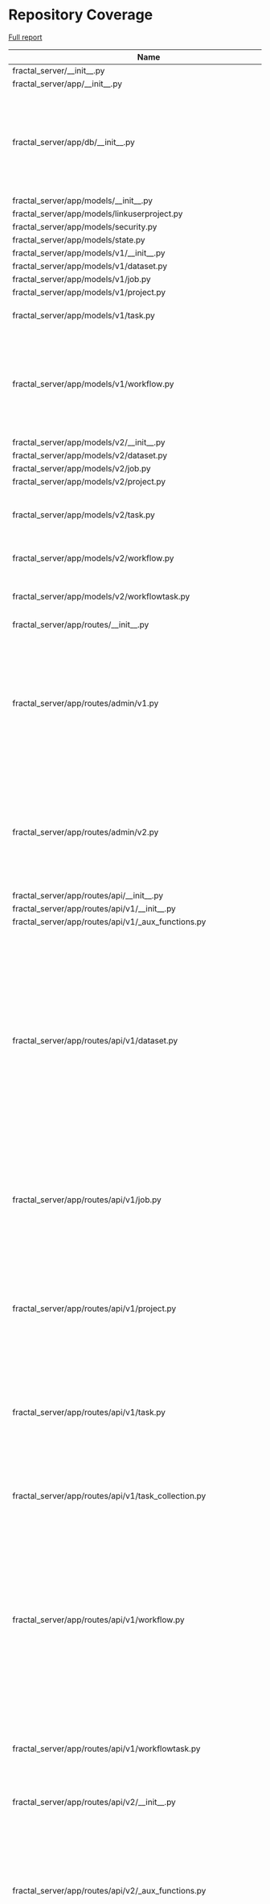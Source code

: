 # Repository Coverage

[Full report](https://htmlpreview.github.io/?https://github.com/fractal-analytics-platform/fractal-server/blob/python-coverage-comment-action-data/htmlcov/index.html)

| Name                                                                      |    Stmts |     Miss |   Branch |   BrPart |   Cover |   Missing |
|-------------------------------------------------------------------------- | -------: | -------: | -------: | -------: | ------: | --------: |
| fractal\_server/\_\_init\_\_.py                                           |        1 |        0 |        0 |        0 |    100% |           |
| fractal\_server/app/\_\_init\_\_.py                                       |        0 |        0 |        0 |        0 |    100% |           |
| fractal\_server/app/db/\_\_init\_\_.py                                    |       75 |        0 |       24 |        7 |     93% |36->35, 44->43, 52->51, 79->78, 108->107, 115->114, 128->127 |
| fractal\_server/app/models/\_\_init\_\_.py                                |        5 |        0 |        0 |        0 |    100% |           |
| fractal\_server/app/models/linkuserproject.py                             |        8 |        0 |        0 |        0 |    100% |           |
| fractal\_server/app/models/security.py                                    |       39 |        0 |        0 |        0 |    100% |           |
| fractal\_server/app/models/state.py                                       |       14 |        0 |        0 |        0 |    100% |           |
| fractal\_server/app/models/v1/\_\_init\_\_.py                             |        7 |        0 |        0 |        0 |    100% |           |
| fractal\_server/app/models/v1/dataset.py                                  |       29 |        0 |        2 |        1 |     97% |    70->69 |
| fractal\_server/app/models/v1/job.py                                      |       33 |        0 |        0 |        0 |    100% |           |
| fractal\_server/app/models/v1/project.py                                  |       15 |        0 |        0 |        0 |    100% |           |
| fractal\_server/app/models/v1/task.py                                     |       50 |        0 |       12 |        3 |     95% |57->56, 64->63, 68->67 |
| fractal\_server/app/models/v1/workflow.py                                 |       55 |        3 |       14 |        6 |     87% |62->61, 80, 87->86, 91->90, 128->127, 129, 132->131, 133 |
| fractal\_server/app/models/v2/\_\_init\_\_.py                             |        8 |        0 |        0 |        0 |    100% |           |
| fractal\_server/app/models/v2/dataset.py                                  |       27 |        0 |        2 |        1 |     97% |    54->53 |
| fractal\_server/app/models/v2/job.py                                      |       31 |        0 |        0 |        0 |    100% |           |
| fractal\_server/app/models/v2/project.py                                  |       16 |        0 |        0 |        0 |    100% |           |
| fractal\_server/app/models/v2/task.py                                     |       57 |        7 |       16 |        3 |     86% |46->45, 62-68, 71->70, 85, 87-93 |
| fractal\_server/app/models/v2/workflow.py                                 |       23 |        2 |        4 |        2 |     85% |38->37, 39, 42->41, 43 |
| fractal\_server/app/models/v2/workflowtask.py                             |       49 |        7 |       12 |        4 |     79% |53->52, 66, 73->72, 79-90 |
| fractal\_server/app/routes/\_\_init\_\_.py                                |        0 |        0 |        0 |        0 |    100% |           |
| fractal\_server/app/routes/admin/v1.py                                    |      181 |        0 |       94 |        8 |     97% |61->60, 99->98, 148->147, 201->200, 282->281, 311->307, 345->344, 374->370 |
| fractal\_server/app/routes/admin/v2.py                                    |      123 |        0 |       56 |        6 |     97% |56->55, 132->131, 161->157, 195->194, 224->220, 256->252 |
| fractal\_server/app/routes/api/\_\_init\_\_.py                            |        8 |        0 |        2 |        1 |     90% |    14->13 |
| fractal\_server/app/routes/api/v1/\_\_init\_\_.py                         |       16 |        0 |        0 |        0 |    100% |           |
| fractal\_server/app/routes/api/v1/\_aux\_functions.py                     |      111 |        0 |       46 |        0 |    100% |           |
| fractal\_server/app/routes/api/v1/dataset.py                              |      216 |        0 |       72 |       12 |     96% |46->41, 71->67, 102->98, 126->122, 164->160, 236->231, 265->261, 291->287, 332->328, 366->362, 434->430, 531->530 |
| fractal\_server/app/routes/api/v1/job.py                                  |       80 |        0 |       24 |        6 |     94% |31->30, 55->51, 77->73, 111->107, 145->141, 173->169 |
| fractal\_server/app/routes/api/v1/project.py                              |      188 |        7 |       55 |        7 |     94% |54->53, 73->72, 94-99, 108->107, 124->123, 150->149, 248->243, 451 |
| fractal\_server/app/routes/api/v1/task.py                                 |       93 |        1 |       36 |        6 |     95% |31->30, 51->50, 69->68, 102, 116->113, 169->168 |
| fractal\_server/app/routes/api/v1/task\_collection.py                     |      113 |        5 |       20 |        4 |     93% |61->44, 94, 134-135, 201->200, 224-225 |
| fractal\_server/app/routes/api/v1/workflow.py                             |      130 |        0 |       44 |        9 |     95% |52->48, 78->73, 108->104, 129->125, 181->177, 233->229, 266->261, 295->293, 339->338 |
| fractal\_server/app/routes/api/v1/workflowtask.py                         |       64 |        1 |       24 |        6 |     92% |43->38, 83->79, 104->100, 133->136, 144, 160->156 |
| fractal\_server/app/routes/api/v2/\_\_init\_\_.py                         |       20 |        0 |        0 |        0 |    100% |           |
| fractal\_server/app/routes/api/v2/\_aux\_functions.py                     |      135 |       10 |       60 |       12 |     88% |105, 270, 315, 319, 355, 416, 426, 437, 451-452, 453->456, 465->469, 470->474 |
| fractal\_server/app/routes/api/v2/apply.py                                |       72 |       13 |       23 |        9 |     71% |43->38, 63, 76, 91-92, 105-114, 130, 139-140, 149, 184->exit, 192 |
| fractal\_server/app/routes/api/v2/dataset.py                              |      131 |       19 |       42 |        9 |     79% |38->33, 63->59, 94->90, 118->114, 150->146, 200->199, 226->222, 254-258, 280-307 |
| fractal\_server/app/routes/api/v2/images.py                               |       89 |        3 |       42 |        8 |     92% |46->42, 82->77, 106, 128->exit, 133, 183->179, 196->exit, 200 |
| fractal\_server/app/routes/api/v2/job.py                                  |       79 |       31 |       24 |        8 |     54% |31->30, 39-51, 58->54, 67-73, 80->76, 101-105, 114->110, 123-137, 148->144, 166-167, 176->172, 187-200 |
| fractal\_server/app/routes/api/v2/project.py                              |      109 |        6 |       26 |        5 |     92% |33->32, 52->51, 73-78, 87->86, 103->102, 129->128 |
| fractal\_server/app/routes/api/v2/task.py                                 |       99 |        0 |       44 |        5 |     97% |31->30, 55->54, 73->72, 111->108, 193->192 |
| fractal\_server/app/routes/api/v2/task\_collection.py                     |      113 |        5 |       20 |        4 |     93% |61->44, 94, 134-135, 202->201, 225-226 |
| fractal\_server/app/routes/api/v2/workflow.py                             |      148 |       48 |       56 |        8 |     60% |42->38, 68->63, 96->92, 120->116, 175->171, 230->226, 239-268, 276->271, 290-381, 385->384 |
| fractal\_server/app/routes/api/v2/workflowtask.py                         |       97 |       16 |       54 |        8 |     77% |31->26, 59, 117->113, 138->134, 186-201, 209->212, 219-227, 243->239 |
| fractal\_server/app/routes/auth.py                                        |       64 |       12 |       16 |        4 |     75% |68->67, 78-79, 90->89, 98->97, 126-149 |
| fractal\_server/app/routes/aux/\_\_init\_\_.py                            |        0 |        0 |        0 |        0 |    100% |           |
| fractal\_server/app/routes/aux/\_job.py                                   |       17 |        0 |        6 |        0 |    100% |           |
| fractal\_server/app/routes/aux/\_runner.py                                |        9 |        0 |        2 |        0 |    100% |           |
| fractal\_server/app/runner/async\_wrap.py                                 |       12 |        0 |        4 |        2 |     88% |21->20, 22->24 |
| fractal\_server/app/runner/exceptions.py                                  |       50 |        6 |       16 |        7 |     80% |97-99, 110, 115, 120, 123->126, 127 |
| fractal\_server/app/runner/executors/local/\_\_init\_\_.py                |        2 |        0 |        0 |        0 |    100% |           |
| fractal\_server/app/runner/executors/local/executor.py                    |       27 |        0 |        8 |        0 |    100% |           |
| fractal\_server/app/runner/executors/slurm/\_\_init\_\_.py                |        2 |        0 |        0 |        0 |    100% |           |
| fractal\_server/app/runner/executors/slurm/\_batching.py                  |       69 |        2 |       28 |        1 |     97% |   152-156 |
| fractal\_server/app/runner/executors/slurm/\_check\_jobs\_status.py       |       24 |        1 |       10 |        2 |     91% |25->31, 62 |
| fractal\_server/app/runner/executors/slurm/\_executor\_wait\_thread.py    |       47 |        3 |       16 |        1 |     94% |93->exit, 124-127 |
| fractal\_server/app/runner/executors/slurm/\_slurm\_config.py             |      155 |        9 |       54 |        6 |     93% |163-164, 181->185, 309, 327, 333, 348-355, 435-436 |
| fractal\_server/app/runner/executors/slurm/\_subprocess\_run\_as\_user.py |       45 |        1 |       16 |        1 |     97% |        88 |
| fractal\_server/app/runner/executors/slurm/executor.py                    |      404 |       26 |      137 |        9 |     93% |162, 174, 491, 589, 596, 818, 836-840, 862-872, 887, 954, 1033-1040, 1101->1100, 1166-1172 |
| fractal\_server/app/runner/filenames.py                                   |        6 |        0 |        0 |        0 |    100% |           |
| fractal\_server/app/runner/set\_start\_and\_last\_task\_index.py          |       15 |        0 |       12 |        0 |    100% |           |
| fractal\_server/app/runner/task\_files.py                                 |       37 |        1 |        6 |        2 |     93% |76, 88->87 |
| fractal\_server/app/runner/v1/\_\_init\_\_.py                             |      158 |        2 |       29 |        2 |     98% |   98, 170 |
| fractal\_server/app/runner/v1/\_common.py                                 |      166 |        8 |       48 |        4 |     94% |96-97, 100->exit, 107, 296, 298, 430-432 |
| fractal\_server/app/runner/v1/\_local/\_\_init\_\_.py                     |       23 |        1 |        4 |        1 |     93% |       160 |
| fractal\_server/app/runner/v1/\_local/\_local\_config.py                  |       34 |        0 |        8 |        0 |    100% |           |
| fractal\_server/app/runner/v1/\_local/\_submit\_setup.py                  |        8 |        0 |        0 |        0 |    100% |           |
| fractal\_server/app/runner/v1/\_slurm/\_\_init\_\_.py                     |       88 |        9 |       36 |       13 |     82% |76, 81, 213->217, 237, 239->248, 244->248, 248->253, 253->259, 263->278, 266-273, 281, 283->289, 298-299 |
| fractal\_server/app/runner/v1/\_slurm/\_submit\_setup.py                  |       10 |        0 |        0 |        0 |    100% |           |
| fractal\_server/app/runner/v1/\_slurm/get\_slurm\_config.py               |       64 |        7 |       30 |        4 |     84% |66->70, 93-98, 130, 137-141 |
| fractal\_server/app/runner/v1/common.py                                   |       34 |        1 |       10 |        1 |     95% |        28 |
| fractal\_server/app/runner/v1/handle\_failed\_job.py                      |       49 |        0 |       12 |        0 |    100% |           |
| fractal\_server/app/runner/v2/\_\_init\_\_.py                             |      165 |       56 |       41 |        9 |     60% |82-85, 87->exit, 91, 96-109, 123, 133-144, 256->258, 259->261, 276-334 |
| fractal\_server/app/runner/v2/\_local/\_\_init\_\_.py                     |       21 |        1 |        4 |        1 |     92% |       148 |
| fractal\_server/app/runner/v2/\_local/\_local\_config.py                  |       40 |       10 |       12 |        4 |     69% |54, 93, 99, 101->104, 107-117 |
| fractal\_server/app/runner/v2/\_local/\_submit\_setup.py                  |        9 |        0 |        0 |        0 |    100% |           |
| fractal\_server/app/runner/v2/\_slurm/\_\_init\_\_.py                     |       10 |        2 |        0 |        0 |     80% |   66, 131 |
| fractal\_server/app/runner/v2/components.py                               |        3 |        0 |        0 |        0 |    100% |           |
| fractal\_server/app/runner/v2/deduplicate\_list.py                        |       13 |        0 |        4 |        0 |    100% |           |
| fractal\_server/app/runner/v2/handle\_failed\_job.py                      |       54 |       14 |       12 |        2 |     73% |72-73, 77-93, 96->106, 130-131, 155-156 |
| fractal\_server/app/runner/v2/merge\_outputs.py                           |       23 |        1 |        8 |        2 |     90% |24, 32->35 |
| fractal\_server/app/runner/v2/runner.py                                   |      113 |       14 |       48 |       12 |     83% |69, 112-115, 136, 145, 166, 178->183, 197-203, 207->213, 214, 220, 225-226 |
| fractal\_server/app/runner/v2/runner\_functions.py                        |       97 |       17 |       22 |        3 |     82% |63-65, 74, 129-130, 239, 300-339 |
| fractal\_server/app/runner/v2/runner\_functions\_low\_level.py            |       59 |        7 |       22 |        5 |     85% |31-35, 44-45, 47->exit, 54, 99, 133 |
| fractal\_server/app/runner/v2/task\_interface.py                          |       29 |        5 |        4 |        1 |     76% |     22-28 |
| fractal\_server/app/runner/v2/v1\_compat.py                               |       10 |        6 |        0 |        0 |     40% |      8-21 |
| fractal\_server/app/schemas/\_\_init\_\_.py                               |        4 |        0 |        0 |        0 |    100% |           |
| fractal\_server/app/schemas/\_validators.py                               |       46 |        0 |       22 |        0 |    100% |           |
| fractal\_server/app/schemas/state.py                                      |       13 |        0 |        0 |        0 |    100% |           |
| fractal\_server/app/schemas/user.py                                       |       49 |        0 |        8 |        2 |     96% |76->68, 122->121 |
| fractal\_server/app/schemas/v1/\_\_init\_\_.py                            |       39 |        0 |        0 |        0 |    100% |           |
| fractal\_server/app/schemas/v1/applyworkflow.py                           |       62 |        0 |       12 |        2 |     97% |75->74, 86->85 |
| fractal\_server/app/schemas/v1/dataset.py                                 |       52 |        0 |        0 |        0 |    100% |           |
| fractal\_server/app/schemas/v1/dumps.py                                   |       40 |        0 |        0 |        0 |    100% |           |
| fractal\_server/app/schemas/v1/manifest.py                                |       41 |        0 |       12 |        2 |     96% |92->91, 124->123 |
| fractal\_server/app/schemas/v1/project.py                                 |       20 |        0 |        0 |        0 |    100% |           |
| fractal\_server/app/schemas/v1/task.py                                    |       62 |        0 |        0 |        0 |    100% |           |
| fractal\_server/app/schemas/v1/task\_collection.py                        |       42 |        0 |       12 |        2 |     96% |59->58, 73->72 |
| fractal\_server/app/schemas/v1/workflow.py                                |       67 |        0 |       11 |        2 |     97% |102->101, 168->167 |
| fractal\_server/app/schemas/v2/\_\_init\_\_.py                            |       34 |        0 |        0 |        0 |    100% |           |
| fractal\_server/app/schemas/v2/dataset.py                                 |       42 |        0 |        0 |        0 |    100% |           |
| fractal\_server/app/schemas/v2/dumps.py                                   |       52 |        2 |        4 |        2 |     93% |58->57, 64-65 |
| fractal\_server/app/schemas/v2/job.py                                     |       59 |        4 |       12 |        5 |     85% |50->49, 55, 61->60, 67, 74-75 |
| fractal\_server/app/schemas/v2/manifest.py                                |       42 |        3 |       18 |        5 |     87% |84->83, 91, 98, 106->105, 108 |
| fractal\_server/app/schemas/v2/project.py                                 |       20 |        0 |        0 |        0 |    100% |           |
| fractal\_server/app/schemas/v2/task.py                                    |       79 |        2 |        8 |        4 |     93% |38->37, 42, 95->94, 97 |
| fractal\_server/app/schemas/v2/task\_collection.py                        |       41 |        3 |       12 |        5 |     85% |54->53, 57, 62, 68->67, 73 |
| fractal\_server/app/schemas/v2/workflow.py                                |       39 |        1 |        7 |        2 |     93% |46->45, 48 |
| fractal\_server/app/schemas/v2/workflowtask.py                            |       69 |        0 |        4 |        1 |     99% |    88->87 |
| fractal\_server/app/security/\_\_init\_\_.py                              |      144 |       28 |       32 |        3 |     77% |114-127, 146-147, 152-161, 166-174, 188, 192, 316 |
| fractal\_server/config.py                                                 |      170 |        4 |       63 |       11 |     93% |76->75, 126->125, 204->203, 207, 216->exit, 228->227, 231, 235->exit, 276->275, 414-415, 420->exit |
| fractal\_server/images/\_\_init\_\_.py                                    |       28 |        0 |       12 |        2 |     95% |19->18, 40->39 |
| fractal\_server/images/tools.py                                           |       49 |        0 |       32 |        0 |    100% |           |
| fractal\_server/logger.py                                                 |       35 |        0 |        8 |        0 |    100% |           |
| fractal\_server/main.py                                                   |       33 |        6 |        2 |        1 |     80% |62-63, 73, 93->92, 99-107 |
| fractal\_server/syringe.py                                                |       29 |        2 |        8 |        3 |     86% |66->65, 83->82, 93-94, 97->96 |
| fractal\_server/tasks/\_\_init\_\_.py                                     |        0 |        0 |        0 |        0 |    100% |           |
| fractal\_server/tasks/endpoint\_operations.py                             |       76 |        0 |       26 |        4 |     96% |38->exit, 113->exit, 118->exit, 123->exit |
| fractal\_server/tasks/utils.py                                            |       46 |        0 |        6 |        0 |    100% |           |
| fractal\_server/tasks/v1/\_TaskCollectPip.py                              |       43 |        0 |       24 |        3 |     96% |29->28, 33->32, 57->56 |
| fractal\_server/tasks/v1/background\_operations.py                        |      145 |        1 |       28 |        3 |     98% |90->exit, 121->exit, 143 |
| fractal\_server/tasks/v1/get\_collection\_data.py                         |       11 |        0 |        2 |        0 |    100% |           |
| fractal\_server/tasks/v2/\_TaskCollectPip.py                              |       43 |        0 |       24 |        3 |     96% |29->28, 33->32, 57->56 |
| fractal\_server/tasks/v2/background\_operations.py                        |      159 |        2 |       38 |        5 |     96% |90->exit, 121->exit, 143, 226, 245->250 |
| fractal\_server/tasks/v2/get\_collection\_data.py                         |       11 |        0 |        2 |        0 |    100% |           |
| fractal\_server/utils.py                                                  |       22 |        0 |        2 |        0 |    100% |           |
|                                                                 **TOTAL** | **7280** |  **464** | **2086** |  **339** | **90%** |           |


## Setup coverage badge

Below are examples of the badges you can use in your main branch `README` file.

### Direct image

[![Coverage badge](https://raw.githubusercontent.com/fractal-analytics-platform/fractal-server/python-coverage-comment-action-data/badge.svg)](https://htmlpreview.github.io/?https://github.com/fractal-analytics-platform/fractal-server/blob/python-coverage-comment-action-data/htmlcov/index.html)

This is the one to use if your repository is private or if you don't want to customize anything.

### [Shields.io](https://shields.io) Json Endpoint

[![Coverage badge](https://img.shields.io/endpoint?url=https://raw.githubusercontent.com/fractal-analytics-platform/fractal-server/python-coverage-comment-action-data/endpoint.json)](https://htmlpreview.github.io/?https://github.com/fractal-analytics-platform/fractal-server/blob/python-coverage-comment-action-data/htmlcov/index.html)

Using this one will allow you to [customize](https://shields.io/endpoint) the look of your badge.
It won't work with private repositories. It won't be refreshed more than once per five minutes.

### [Shields.io](https://shields.io) Dynamic Badge

[![Coverage badge](https://img.shields.io/badge/dynamic/json?color=brightgreen&label=coverage&query=%24.message&url=https%3A%2F%2Fraw.githubusercontent.com%2Ffractal-analytics-platform%2Ffractal-server%2Fpython-coverage-comment-action-data%2Fendpoint.json)](https://htmlpreview.github.io/?https://github.com/fractal-analytics-platform/fractal-server/blob/python-coverage-comment-action-data/htmlcov/index.html)

This one will always be the same color. It won't work for private repos. I'm not even sure why we included it.

## What is that?

This branch is part of the
[python-coverage-comment-action](https://github.com/marketplace/actions/python-coverage-comment)
GitHub Action. All the files in this branch are automatically generated and may be
overwritten at any moment.